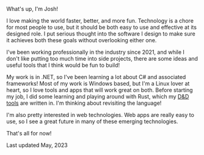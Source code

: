 What's up, I'm Josh!

I love making the world faster, better, and more fun.
Technology is a chore for most people to use,
but it should be both easy to use and effective at its designed role.
I put serious thought into the software I design to make sure it achieves both these goals
without overlooking either one.

I've been working professionally in the industry since 2021,
and while I don't like putting too much time into side projects,
there are some ideas and useful tools that I think would be fun to build!

My work is in .NET, so I've been learning a lot about C# and associated frameworks!
Most of my work is Windows based, but I'm a Linux lover at heart,
so I love tools and apps that will work great on both.
Before starting my job, I did some learning and playing around with Rust,
which my [D&D tools](https://github.com/wrightjjw/dndtools) are written in.
I'm thinking about revisiting the language!

I'm also pretty interested in web technologies.
Web apps are really easy to use,
so I see a great future in many of these emerging technologies.

That's all for now!

Last updated May, 2023
